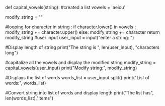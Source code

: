 def capital_vowels(string):
#created a list
 vowels = 'aeiou'

 modify_string = ""
 
#looping
 for character in string :
    if character.lower() in vowels :
      modify_string += character.upper()
    else:
      modify_string += character
 return modify_string
#user input
user_input = input("enter a string: ")

#Display length of string
print("The string is ", len(user_input), "characters long")

#capitalize all the vowels and display the modified string
modify_string = capital_vowels(user_input)
print("Modify string:", modify_string)

#Displays the list of words
words_list = user_input.split()
print("List of words:", words_list)

#Convert string into list of words and display length
print("The list has", len(words_list),"items")
